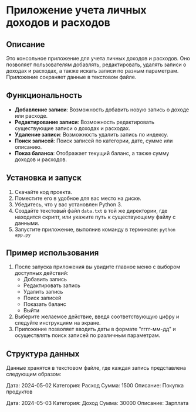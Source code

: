 # Приложение учета личных доходов и расходов

## Описание

Это консольное приложение для учета личных доходов и расходов. Оно позволяет пользователям добавлять, редактировать, удалять записи о доходах и расходах, а также искать записи по разным параметрам. Приложение сохраняет данные в текстовом файле.

## Функциональность

- **Добавление записи**: Возможность добавить новую запись о доходе или расходе.
- **Редактирование записи**: Возможность редактировать существующие записи о доходах и расходах.
- **Удаление записи**: Возможность удалить запись по индексу.
- **Поиск записей**: Поиск записей по категории, дате, сумме или описанию.
- **Показ баланса**: Отображает текущий баланс, а также сумму доходов и расходов.

## Установка и запуск

1. Скачайте код проекта.
2. Поместите его в удобное для вас место на диске.
3. Убедитесь, что у вас установлен Python 3.
4. Создайте текстовый файл `data.txt` в той же директории, где находится скрипт, или укажите путь к существующему файлу с данными.
5. Запустите приложение, выполнив команду в терминале: `python app.py`

## Пример использования

1. После запуска приложения вы увидите главное меню с выбором доступных действий:
    - Добавить запись
    - Редактировать запись
    - Удалить запись
    - Поиск записей
    - Показать баланс
    - Выйти
2. Выберите желаемое действие, введя соответствующую цифру и следуйте инструкциям на экране.
3. Приложение позволяет вводить даты в формате "гггг-мм-дд" и осуществлять поиск записей по различным параметрам.

## Структура данных

Данные хранятся в текстовом файле, где каждая запись представлена следующим образом:

Дата: 2024-05-02
Категория: Расход
Сумма: 1500
Описание: Покупка продуктов

Дата: 2024-05-03
Категория: Доход
Сумма: 30000
Описание: Зарплата
